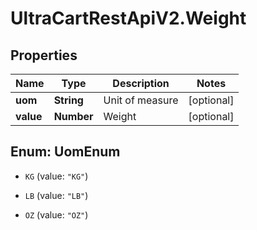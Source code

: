 # UltraCartRestApiV2.Weight

## Properties

Name | Type | Description | Notes
------------ | ------------- | ------------- | -------------
**uom** | **String** | Unit of measure | [optional] 
**value** | **Number** | Weight | [optional] 



## Enum: UomEnum


* `KG` (value: `"KG"`)

* `LB` (value: `"LB"`)

* `OZ` (value: `"OZ"`)




